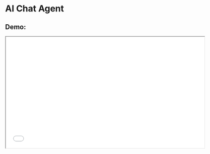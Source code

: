 # AI Chat Agent

## Demo:
<iframe src="[Watch the demo](https://drive.google.com/file/d/1P_YHN1zUzzz_OiN3hb0Mhq4VJD0ttntl/view)" width="640" height="360"></iframe>
